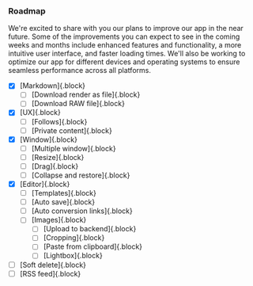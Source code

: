 ### Roadmap

We're excited to share with you our plans to improve our app in the near future. Some of the improvements you can expect to see in the coming weeks and months include enhanced features and functionality, a more intuitive user interface, and faster loading times. We'll also be working to optimize our app for different devices and operating systems to ensure seamless performance across all platforms.

- [x] [Markdown]{.block}
  - [ ] [Download render as file]{.block}
  - [ ] [Download RAW file]{.block}
- [x] [UX]{.block}
  - [ ] [Follows]{.block}
  - [ ] [Private content]{.block}
- [x] [Window]{.block}
  - [ ] [Multiple window]{.block}
  - [ ] [Resize]{.block}
  - [ ] [Drag]{.block}
  - [ ] [Collapse and restore]{.block}
- [x] [Editor]{.block}
  - [ ] [Templates]{.block}
  - [ ] [Auto save]{.block}
  - [ ] [Auto conversion links]{.block}
  - [ ] [Images]{.block}
    - [ ] [Upload to backend]{.block}
    - [ ] [Cropping]{.block}
    - [ ] [Paste from clipboard]{.block}
    - [ ] [Lightbox]{.block}
- [ ] [Soft delete]{.block}
- [ ] [RSS feed]{.block}
